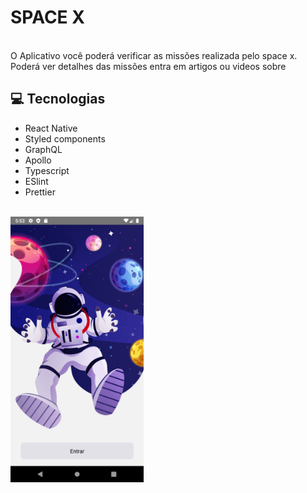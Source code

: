 # SPACE X 
<br>
O Aplicativo você poderá verificar as missões realizada pelo space x.
Poderá ver detalhes das missões entra em artigos ou videos sobre


## :computer: Tecnologias

- React Native
- Styled components
- GraphQL
- Apollo
- Typescript
- ESlint
- Prettier

<br>

<div >
<img src="./src/assets/images/dashboard.png" alt="Tela inicial da aplicação" height="425">
</div>
<br>
